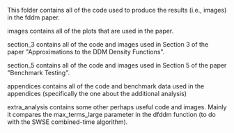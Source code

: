 This folder contains all of the code used to produce the results (i.e., images) in the fddm paper.

images contains all of the plots that are used in the paper.

section_3 contains all of the code and images used in Section 3 of the paper "Approximations to the DDM Density Functions".

section_5 contains all of the code and images used in Section 5 of the paper "Benchmark Testing".

appendices contains all of the code and benchmark data used in the appendices (specifically the one about the additional analysis)

extra_analysis contains some other perhaps useful code and images. Mainly it compares the max_terms_large parameter in the dfddm function (to do with the SWSE combined-time algorithm).
